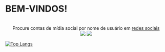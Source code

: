 # BEM-VINDOS!

<p align=center>

  <br>
  <span>Procure contas de mídia social por nome de usuário em <a href="https://github.com/sherlock-project/sherlock/blob/master/sites.md">redes sociais</a></span>
  <br>
  <a target="_blank" href="https://www.python.org/downloads/" title="Python version"><img src="https://img.shields.io/badge/Python Releases-%3E=_2.0.x-green.svg"></a>
  <a target="_blank" href="https://www.php.net/releases/index.php" title="Php version"><img src="https://img.shields.io/badge/Php Releases-%3E=_3.0.x-green.svg"></a>
</p>

[![Top Langs](https://github-readme-stats.vercel.app/api/top-langs/?username=josenilto)](https://josenilto.github.io/)
